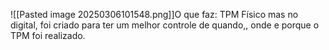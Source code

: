 ![[Pasted image 20250306101548.png]]O que faz: TPM Físico mas no digital, foi criado para ter um melhor controle de quando,, onde e porque o TPM foi realizado.